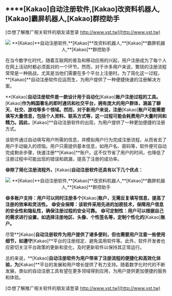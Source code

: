 ## ****[Kakao]**自动注册软件,**[Kakao]**改资料机器人,**[Kakao]**霸屏机器人,**[Kakao]**群控助手**

[😍想了解推广相关软件的朋友请登录 http://www.vst.tw](http://www.vst.tw)

 <center><img src="https://vst.tw/MP4/tuiguang/png/1.png" alt="**[Kakao]**自动注册软件,**[Kakao]**改资料机器人,**[Kakao]**霸屏机器人,**[Kakao]**群控助手"></center>

在当今数字化时代，随着互联网的普及和移动应用的兴起，用户注册成为了每个人在网上活动时都必须面对的一个环节。然而，对于许多用户来说，繁琐的注册流程常常是一种挑战，尤其是当他们需要在多个平台上注册时。为了简化这一过程，**[Kakao]**自动注册软件应运而生，为用户提供了一种便捷快速的注册解决方案。

**[Kakao]**自动注册软件是一款设计用于自动化**[Kakao]**账户注册过程的工具。**[Kakao]**作为韩国著名的即时通讯和社交平台，拥有庞大的用户群体，涵盖了聊天、社交、游戏等多个领域。然而，对于新用户来说，注册**[Kakao]**账户可能需要填写大量信息，包括个人资料、联系方式等，这一过程可能会耗费用户大量时间和精力。因此，**[Kakao]**自动注册软件的出现，为用户提供了一种更加便捷的注册方式。

该软件通过自动填写用户所需的信息，并模拟用户行为完成注册流程，从而省去了用户手动输入的烦恼。用户只需提供基本信息，如用户名、密码等，软件便可自动完成剩余步骤，快速注册**[Kakao]**账户。这不仅节省了用户的时间，也降低了注册过程中可能出现的错误和疏漏，提高了注册的成功率。

**😄除了简化注册流程外，**[Kakao]**自动注册软件还具有以下几个优点：**

 <center><img src="https://vst.tw/MP4/tuiguang/png/4.png" alt="**[Kakao]**自动注册软件,**[Kakao]**改资料机器人,**[Kakao]**霸屏机器人,**[Kakao]**群控助手"></center>

**😄多账户支持：用户可以同时注册多个**[Kakao]**账户，无需反复填写信息，提高了注册的效率和灵活性。**
**😄安全保障：该软件采用先进的加密技术，保障用户信息的安全性和隐私性，确保注册过程的安全可靠。**
**😄可定制性：用户可以根据自己的需求进行设置，如选择注册地区、头像、个性签名等，定制个性化的**[Kakao]**账户。**

尽管**[Kakao]**自动注册软件为用户提供了诸多便利，但也需要用户注意一些使用细节，如遵守**[Kakao]**平台的注册规定、避免滥用软件等。此外，软件开发者也应密切关注平台政策的更新和变化，及时更新软件以保持其正常运行。

总的来说，**[Kakao]**自动注册软件为用户带来了注册流程的便捷化和高效化体验，为**[Kakao]**平台的发展和用户增长提供了有力支持。随着数字化时代的不断发展，类似的自动注册工具有望在更多领域得到应用，为用户提供更加便捷的服务和体验。

[😍想了解推广相关软件的朋友请登录 http://www.vst.tw](http://www.vst.tw)



